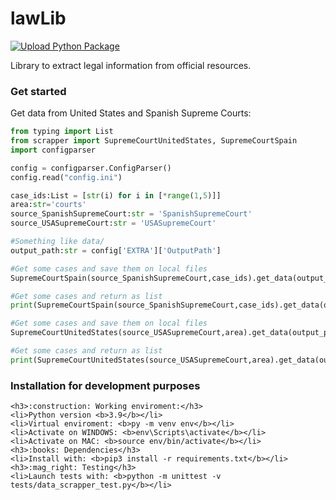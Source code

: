# lawLib

[![Upload Python Package](https://github.com/JonanOribe/lawLib/actions/workflows/python-publish.yml/badge.svg?branch=main)](https://github.com/JonanOribe/lawLib/actions/workflows/python-publish.yml)

Library to extract legal information from official resources.

### Get started
Get data from United States and Spanish Supreme Courts:

```Python
from typing import List
from scrapper import SupremeCourtUnitedStates, SupremeCourtSpain
import configparser

config = configparser.ConfigParser()
config.read("config.ini")

case_ids:List = [str(i) for i in [*range(1,5)]]
area:str='courts'
source_SpanishSupremeCourt:str = 'SpanishSupremeCourt'
source_USASupremeCourt:str = 'USASupremeCourt'

#Something like data/
output_path:str = config['EXTRA']['OutputPath']

#Get some cases and save them on local files
SupremeCourtSpain(source_SpanishSupremeCourt,case_ids).get_data(output_path,'json',True)

#Get some cases and return as list
print(SupremeCourtSpain(source_SpanishSupremeCourt,case_ids).get_data(output_path,'json',False))

#Get some cases and save them on local files
SupremeCourtUnitedStates(source_USASupremeCourt,area).get_data(output_path,'json',True)

#Get some cases and return as list
print(SupremeCourtUnitedStates(source_USASupremeCourt,area).get_data(output_path,'json',False))
```

### Installation for development purposes
```
<h3>:construction: Working enviroment:</h3>
<li>Python version <b>3.9</b></li> 
<li>Virtual enviroment: <b>py -m venv env</b></li> 
<li>Activate on WINDOWS: <b>env\Scripts\activate</b></li>
<li>Activate on MAC: <b>source env/bin/activate</b></li>
<h3>:books: Dependencies</h3>
<li>Install with: <b>pip3 install -r requirements.txt</b></li>
<h3>:mag_right: Testing</h3>
<li>Launch tests with: <b>python -m unittest -v tests/data_scrapper_test.py</b></li>
```
